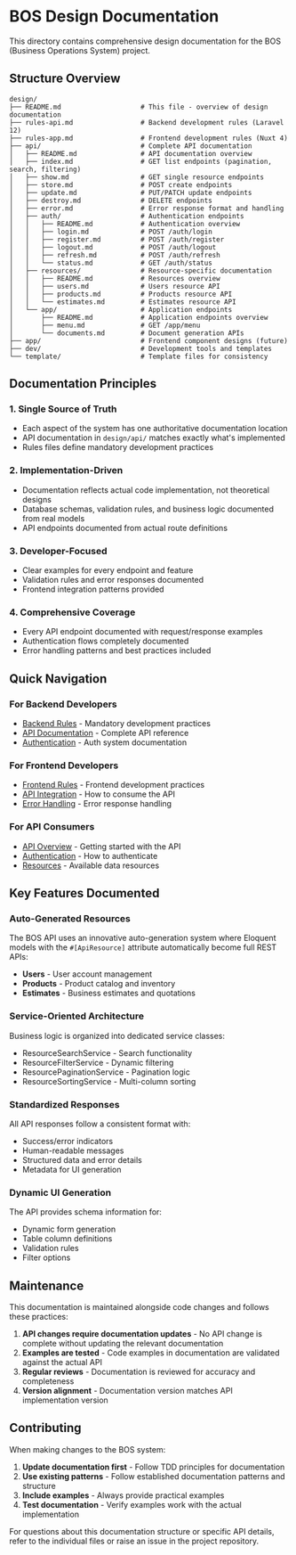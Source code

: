 # BOS Design Documentation

This directory contains comprehensive design documentation for the BOS (Business Operations System) project.

## Structure Overview

```
design/
├── README.md                    # This file - overview of design documentation
├── rules-api.md                 # Backend development rules (Laravel 12)
├── rules-app.md                 # Frontend development rules (Nuxt 4)
├── api/                         # Complete API documentation
│   ├── README.md                # API documentation overview
│   ├── index.md                 # GET list endpoints (pagination, search, filtering)
│   ├── show.md                  # GET single resource endpoints
│   ├── store.md                 # POST create endpoints
│   ├── update.md                # PUT/PATCH update endpoints
│   ├── destroy.md               # DELETE endpoints
│   ├── error.md                 # Error response format and handling
│   ├── auth/                    # Authentication endpoints
│   │   ├── README.md            # Authentication overview
│   │   ├── login.md             # POST /auth/login
│   │   ├── register.md          # POST /auth/register
│   │   ├── logout.md            # POST /auth/logout
│   │   ├── refresh.md           # POST /auth/refresh
│   │   └── status.md            # GET /auth/status
│   ├── resources/               # Resource-specific documentation
│   │   ├── README.md            # Resources overview
│   │   ├── users.md             # Users resource API
│   │   ├── products.md          # Products resource API
│   │   └── estimates.md         # Estimates resource API
│   └── app/                     # Application endpoints
│       ├── README.md            # Application endpoints overview
│       ├── menu.md              # GET /app/menu
│       └── documents.md         # Document generation APIs
├── app/                         # Frontend component designs (future)
├── dev/                         # Development tools and templates
└── template/                    # Template files for consistency
```

## Documentation Principles

### 1. Single Source of Truth
- Each aspect of the system has one authoritative documentation location
- API documentation in `design/api/` matches exactly what's implemented
- Rules files define mandatory development practices

### 2. Implementation-Driven
- Documentation reflects actual code implementation, not theoretical designs
- Database schemas, validation rules, and business logic documented from real models
- API endpoints documented from actual route definitions

### 3. Developer-Focused
- Clear examples for every endpoint and feature
- Validation rules and error responses documented
- Frontend integration patterns provided

### 4. Comprehensive Coverage
- Every API endpoint documented with request/response examples
- Authentication flows completely documented
- Error handling patterns and best practices included

## Quick Navigation

### For Backend Developers
- [Backend Rules](rules-api.md) - Mandatory development practices
- [API Documentation](api/README.md) - Complete API reference
- [Authentication](api/auth/README.md) - Auth system documentation

### For Frontend Developers  
- [Frontend Rules](rules-app.md) - Frontend development practices
- [API Integration](api/README.md) - How to consume the API
- [Error Handling](api/error.md) - Error response handling

### For API Consumers
- [API Overview](api/README.md) - Getting started with the API
- [Authentication](api/auth/README.md) - How to authenticate
- [Resources](api/resources/README.md) - Available data resources

## Key Features Documented

### Auto-Generated Resources
The BOS API uses an innovative auto-generation system where Eloquent models with the `#[ApiResource]` attribute automatically become full REST APIs:

- **Users** - User account management
- **Products** - Product catalog and inventory
- **Estimates** - Business estimates and quotations

### Service-Oriented Architecture
Business logic is organized into dedicated service classes:
- ResourceSearchService - Search functionality
- ResourceFilterService - Dynamic filtering
- ResourcePaginationService - Pagination logic
- ResourceSortingService - Multi-column sorting

### Standardized Responses
All API responses follow a consistent format with:
- Success/error indicators
- Human-readable messages
- Structured data and error details
- Metadata for UI generation

### Dynamic UI Generation
The API provides schema information for:
- Dynamic form generation
- Table column definitions
- Validation rules
- Filter options

## Maintenance

This documentation is maintained alongside code changes and follows these practices:

1. **API changes require documentation updates** - No API change is complete without updating the relevant documentation
2. **Examples are tested** - Code examples in documentation are validated against the actual API
3. **Regular reviews** - Documentation is reviewed for accuracy and completeness
4. **Version alignment** - Documentation version matches API implementation version

## Contributing

When making changes to the BOS system:

1. **Update documentation first** - Follow TDD principles for documentation
2. **Use existing patterns** - Follow established documentation patterns and structure
3. **Include examples** - Always provide practical examples
4. **Test documentation** - Verify examples work with the actual implementation

For questions about this documentation structure or specific API details, refer to the individual files or raise an issue in the project repository.